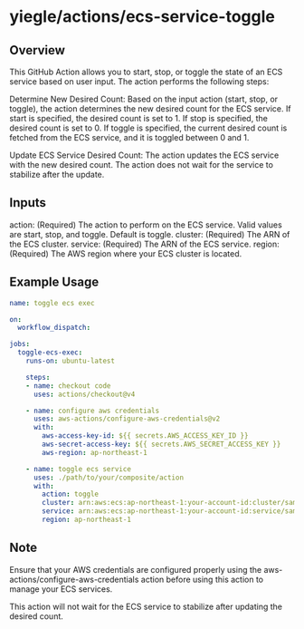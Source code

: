 # yiegle/actions/ecs-service-toggle

## Overview

This GitHub Action allows you to start, stop, or toggle the state of an ECS service based on user input. The action performs the following steps:

Determine New Desired Count: Based on the input action (start, stop, or toggle), the action determines the new desired count for the ECS service. If start is specified, the desired count is set to 1. If stop is specified, the desired count is set to 0. If toggle is specified, the current desired count is fetched from the ECS service, and it is toggled between 0 and 1.

Update ECS Service Desired Count: The action updates the ECS service with the new desired count. The action does not wait for the service to stabilize after the update.


## Inputs

action: (Required) The action to perform on the ECS service. Valid values are start, stop, and toggle. Default is toggle.
cluster: (Required) The ARN of the ECS cluster.
service: (Required) The ARN of the ECS service.
region: (Required) The AWS region where your ECS cluster is located.


## Example Usage

```yaml
name: toggle ecs exec

on:
  workflow_dispatch:

jobs:
  toggle-ecs-exec:
    runs-on: ubuntu-latest

    steps:
    - name: checkout code
      uses: actions/checkout@v4

    - name: configure aws credentials
      uses: aws-actions/configure-aws-credentials@v2
      with:
        aws-access-key-id: ${{ secrets.AWS_ACCESS_KEY_ID }}
        aws-secret-access-key: ${{ secrets.AWS_SECRET_ACCESS_KEY }}
        aws-region: ap-northeast-1

    - name: toggle ecs service
      uses: ./path/to/your/composite/action
      with:
        action: toggle
        cluster: arn:aws:ecs:ap-northeast-1:your-account-id:cluster/sample-cluster
        service: arn:aws:ecs:ap-northeast-1:your-account-id:service/sample-cluster/sample-service
        region: ap-northeast-1
```


## Note

Ensure that your AWS credentials are configured properly using the aws-actions/configure-aws-credentials action before using this action to manage your ECS services.

This action will not wait for the ECS service to stabilize after updating the desired count.
